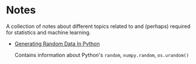 # Notes

A collection of notes about different topics related to and (perhaps) required for statistics and machine learning.

* [Generating Random Data In Python](https://github.com/kelaaditya/machine-learning-algorithms/blob/master/notes/generating-random-data-in-python.ipynb)

    Contains information about Python's `random`, `numpy.random`, `os.urandom()`
